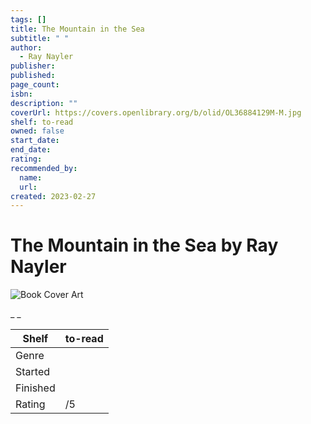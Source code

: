 ```yaml
---
tags: []
title: The Mountain in the Sea
subtitle: " "
author:
  - Ray Nayler
publisher:
published:
page_count:
isbn:
description: ""
coverUrl: https://covers.openlibrary.org/b/olid/OL36884129M-M.jpg
shelf: to-read
owned: false
start_date:
end_date:
rating:
recommended_by:
  name:
  url:
created: 2023-02-27
---
```


# The Mountain in the Sea by Ray Nayler

![Book Cover Art](https://covers.openlibrary.org/b/olid/OL36884129M-M.jpg)

_ _

| Shelf | to-read |
| --- | --- |
| Genre |  |
| Started |  |
| Finished |  |
| Rating | /5 |

